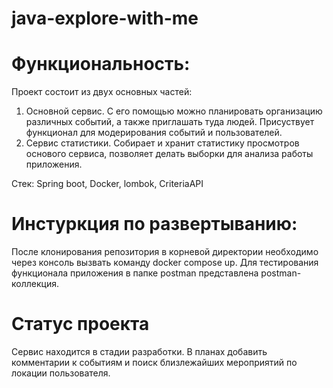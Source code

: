 # java-explore-with-me

# Функциональность:
Проект состоит из двух основных частей:
1) Основной сервис. С его помощью можно планировать организацию различных событий, а также приглашать туда людей. Присуствует функционал для модерирования событий и пользователей. 
2) Сервис статистики. Собирает и хранит статистику просмотров основого сервиса, позволяет делать выборки для анализа работы приложения.

Стек: Spring boot, Docker, lombok, CriteriaAPI

# Инстуркция по развертыванию:
После клонирования репозитория в корневой директории необходимо через консоль вызвать команду docker compose up. Для тестирования функционала приложения в папке postman представлена postman-коллекция.

# Статус проекта
Сервис находится в стадии разработки.
В планах добавить комментарии к событиям и поиск близлежайших мероприятий по локации пользователя.